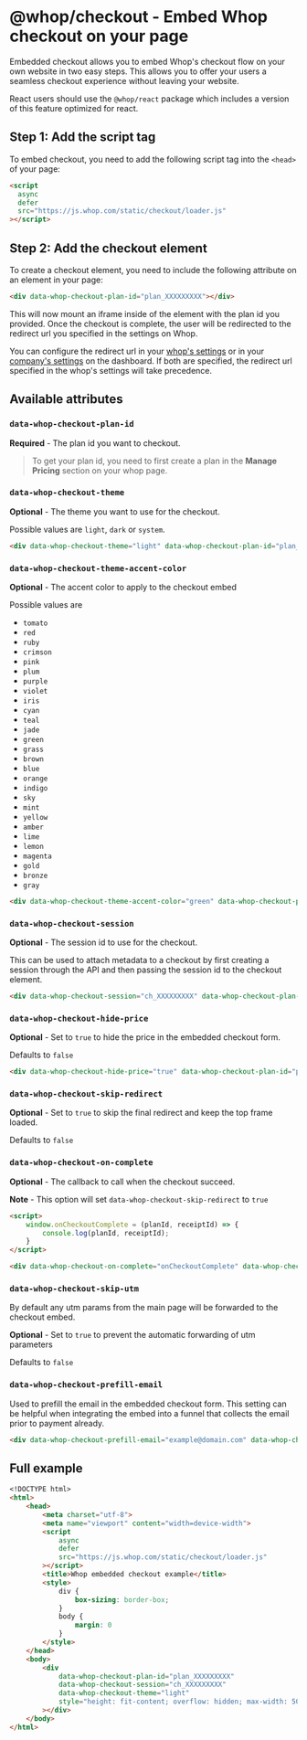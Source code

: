 # @whop/checkout - Embed Whop checkout on your page

Embedded checkout allows you to embed Whop's checkout flow on your own website in two easy steps. This allows you to offer your users a seamless checkout experience without leaving your website.

React users should use the `@whop/react` package which includes a version of this feature optimized for react.

## Step 1: Add the script tag

To embed checkout, you need to add the following script tag into the `<head>` of your page:

```md
<script
  async
  defer
  src="https://js.whop.com/static/checkout/loader.js"
></script>
```

## Step 2: Add the checkout element

To create a checkout element, you need to include the following attribute on an element in your page:

```md
<div data-whop-checkout-plan-id="plan_XXXXXXXXX"></div>
```

This will now mount an iframe inside of the element with the plan id you provided. Once the checkout is complete, the user will be redirected to the redirect url you specified in the settings on Whop.

You can configure the redirect url in your [whop's settings](https://whop.com/dashboard/whops/) or in your [company's settings](https://whop.com/dashboard/settings/checkout/) on the dashboard. If both are specified, the redirect url specified in the whop's settings will take precedence.

## Available attributes

### **`data-whop-checkout-plan-id`**

**Required** - The plan id you want to checkout.

> To get your plan id, you need to first create a plan in the **Manage Pricing** section on your whop page.

### **`data-whop-checkout-theme`**

**Optional** - The theme you want to use for the checkout.

Possible values are `light`, `dark` or `system`.

```md
<div data-whop-checkout-theme="light" data-whop-checkout-plan-id="plan_XXXXXXXXX"></div>
```

### **`data-whop-checkout-theme-accent-color`**

**Optional** - The accent color to apply to the checkout embed

Possible values are
- `tomato`
- `red`
- `ruby` 
- `crimson`
- `pink`
- `plum`
- `purple`
- `violet`
- `iris`
- `cyan`
- `teal`
- `jade`
- `green`
- `grass`
- `brown`
- `blue`
- `orange`
- `indigo`
- `sky`
- `mint`
- `yellow`
- `amber`
- `lime`
- `lemon`
- `magenta`
- `gold`
- `bronze`
- `gray`

```md
<div data-whop-checkout-theme-accent-color="green" data-whop-checkout-plan-id="plan_XXXXXXXXX"></div>
```

### **`data-whop-checkout-session`**

**Optional** - The session id to use for the checkout.

This can be used to attach metadata to a checkout by first creating a session through the API and then passing the session id to the checkout element.

```md
<div data-whop-checkout-session="ch_XXXXXXXXX" data-whop-checkout-plan-id="plan_XXXXXXXXX"></div>
```

### **`data-whop-checkout-hide-price`**

**Optional** - Set to `true` to hide the price in the embedded checkout form.

Defaults to `false`

```md
<div data-whop-checkout-hide-price="true" data-whop-checkout-plan-id="plan_XXXXXXXXX"></div>
```

### **`data-whop-checkout-skip-redirect`**

**Optional** - Set to `true` to skip the final redirect and keep the top frame loaded.

Defaults to `false`

### **`data-whop-checkout-on-complete`**

**Optional** - The callback to call when the checkout succeed.

**Note** - This option will set `data-whop-checkout-skip-redirect` to `true`

```html
<script>
	window.onCheckoutComplete = (planId, receiptId) => {
		console.log(planId, receiptId);
	}
</script>

<div data-whop-checkout-on-complete="onCheckoutComplete" data-whop-checkout-plan-id="plan_XXXXXXXXX"></div>
```

### **`data-whop-checkout-skip-utm`**

By default any utm params from the main page will be forwarded to the checkout embed.

**Optional** - Set to `true` to prevent the automatic forwarding of utm parameters

Defaults to `false`

### **`data-whop-checkout-prefill-email`**

Used to prefill the email in the embedded checkout form. This setting can be helpful when integrating the embed into a funnel that collects the email prior to payment already.

```md
<div data-whop-checkout-prefill-email="example@domain.com" data-whop-checkout-plan-id="plan_XXXXXXXXX"></div>
```

## Full example

```md
<!DOCTYPE html>
<html>
	<head>
		<meta charset="utf-8">
		<meta name="viewport" content="width=device-width">
		<script 
			async 
			defer 
  			src="https://js.whop.com/static/checkout/loader.js"
		></script>
		<title>Whop embedded checkout example</title>
		<style>
			div {
				box-sizing: border-box;
			}
			body {
				margin: 0
			}
		</style>
	</head>
	<body>
		<div
			data-whop-checkout-plan-id="plan_XXXXXXXXX"
			data-whop-checkout-session="ch_XXXXXXXXX"
			data-whop-checkout-theme="light"
			style="height: fit-content; overflow: hidden; max-width: 50%;"
		></div>
	</body>
</html>
```

